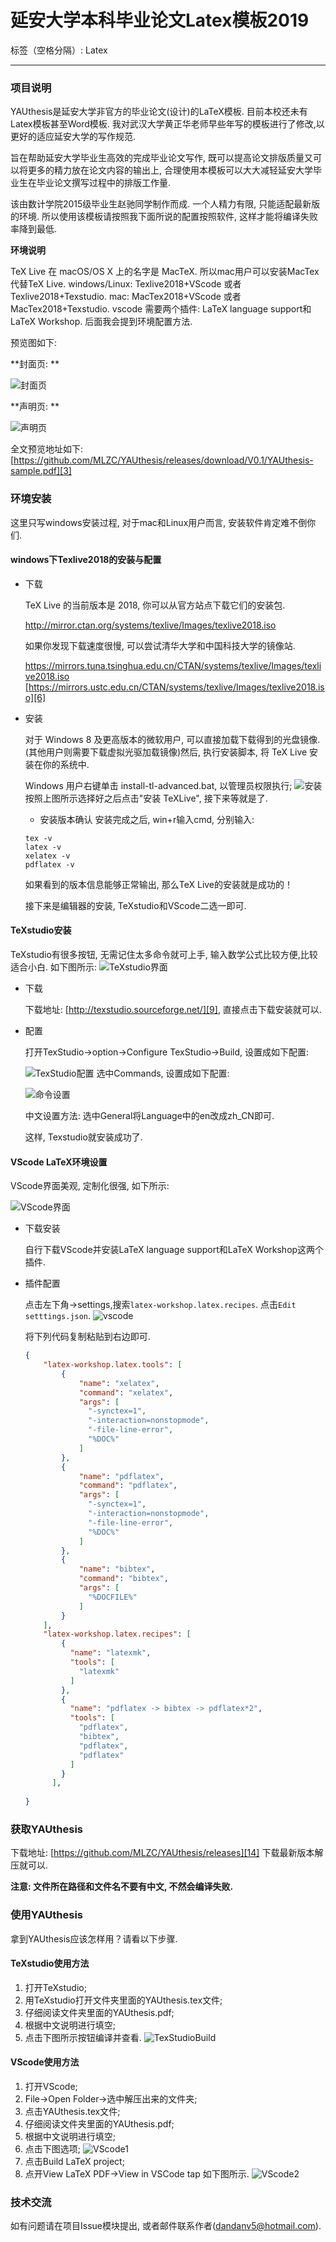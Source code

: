 # 延安大学本科毕业论文Latex模板2019

标签（空格分隔）:  Latex

---


### 项目说明

YAUthesis是延安大学非官方的毕业论文(设计)的LaTeX模板. 目前本校还未有Latex模板甚至Word模板.  我对武汉大学黄正华老师早些年写的模板进行了修改,以更好的适应延安大学的写作规范. 


旨在帮助延安大学毕业生高效的完成毕业论文写作, 既可以提高论文排版质量又可以将更多的精力放在论文内容的输出上, 合理使用本模板可以大大减轻延安大学毕业生在毕业论文撰写过程中的排版工作量.  

该由数计学院2015级毕业生赵驰同学制作而成. 一个人精力有限, 只能适配最新版的环境. 所以使用该模板请按照我下面所说的配置按照软件, 这样才能将编译失败率降到最低. 

**环境说明**

TeX Live 在 macOS/OS X 上的名字是 MacTeX. 所以mac用户可以安装MacTex代替TeX Live. 
windows/Linux: Texlive2018+VScode 或者 Texlive2018+Texstudio. 
mac: MacTex2018+VScode 或者 MacTex2018+Texstudio. 
vscode 需要两个插件: LaTeX language support和LaTeX Workshop. 
后面我会提到环境配置方法. 

预览图如下: 

**封面页: **

![封面页][1]

**声明页: **

![声明页][2]

全文预览地址如下: [https://github.com/MLZC/YAUthesis/releases/download/V0.1/YAUthesis-sample.pdf][3]

### 环境安装

这里只写windows安装过程, 对于mac和Linux用户而言, 安装软件肯定难不倒你们. 

#### windows下Texlive2018的安装与配置

* 下载

    TeX Live 的当前版本是 2018, 你可以从官方站点下载它们的安装包.
    
    [http://mirror.ctan.org/systems/texlive/Images/texlive2018.iso
    ][4]
    
    如果你发现下载速度很慢, 可以尝试清华大学和中国科技大学的镜像站. 
    
    [https://mirrors.tuna.tsinghua.edu.cn/CTAN/systems/texlive/Images/texlive2018.iso
    ][5]
    [https://mirrors.ustc.edu.cn/CTAN/systems/texlive/Images/texlive2018.iso][6]

* 安装
    
    对于 Windows 8 及更高版本的微软用户, 可以直接加载下载得到的光盘镜像. (其他用户则需要下载虚拟光驱加载镜像)然后, 执行安装脚本, 将 TeX Live 安装在你的系统中. 
    
    Windows 用户右键单击 install-tl-advanced.bat, 以管理员权限执行; 
    ![安装][7]
    按照上图所示选择好之后点击"安装 TeXLive", 接下来等就是了. 
    
    * 安装版本确认
    安装完成之后, win+r输入cmd, 分别输入: 
    ```
    tex -v
    latex -v
    xelatex -v
    pdflatex -v
    ```
    如果看到的版本信息能够正常输出, 那么TeX Live的安装就是成功的！
    
    接下来是编辑器的安装, TeXstudio和VScode二选一即可. 
#### TeXstudio安装

TeXstudio有很多按钮, 无需记住太多命令就可上手, 输入数学公式比较方便,比较适合小白. 如下图所示: 
![TeXstudio界面][8]

* 下载

    下载地址: [http://texstudio.sourceforge.net/][9], 直接点击下载安装就可以. 

* 配置

    打开TexStudio->option->Configure TexStudio->Build, 设置成如下配置: 
    
    ![TexStudio配置][10]
    选中Commands, 设置成如下配置: 
    
    ![命令设置][11]
    
    中文设置方法: 选中General将Language中的en改成zh_CN即可. 
    
    这样, Texstudio就安装成功了. 

#### VScode LaTeX环境设置

VScode界面美观, 定制化很强, 如下所示: 

![VScode界面][12]

* 下载安装

    自行下载VScode并安装LaTeX language support和LaTeX Workshop这两个插件. 

* 插件配置

    点击左下角->settings,搜索<code>latex-workshop.latex.recipes</code>. 点击<code>Edit setttings.json</code>. 
    ![vscode][13]
    
    将下列代码复制粘贴到右边即可.
    
    
    ```json
    {
        "latex-workshop.latex.tools": [
    	    {
    	        "name": "xelatex",
    	        "command": "xelatex",
    	        "args": [
    	          "-synctex=1",
    	          "-interaction=nonstopmode",
    	          "-file-line-error",
    	          "%DOC%"
            	]
            },
    		{
    	        "name": "pdflatex",
    	        "command": "pdflatex",
    	        "args": [
    	          "-synctex=1",
    	          "-interaction=nonstopmode",
    	          "-file-line-error",
    	          "%DOC%"
    	        ]
    	    },
    	    {
    	        "name": "bibtex",
    	        "command": "bibtex",
    	        "args": [
    	          "%DOCFILE%"
    	    	]
    	    }
    	],
        "latex-workshop.latex.recipes": [
            {
              "name": "latexmk",
              "tools": [
                "latexmk"
              ]
            },
            {
              "name": "pdflatex -> bibtex -> pdflatex*2",
              "tools": [
                "pdflatex",
                "bibtex",
                "pdflatex",
                "pdflatex"
              ]
            }
          ],
          
    }
    
    ```



### 获取YAUthesis

下载地址: [https://github.com/MLZC/YAUthesis/releases][14]
下载最新版本解压就可以.

**注意: 文件所在路径和文件名不要有中文, 不然会编译失败.**

### 使用YAUthesis

拿到YAUthesis应该怎样用？请看以下步骤.

#### TeXstudio使用方法

1. 打开TeXstudio;
2. 用TeXstudio打开文件夹里面的YAUthesis.tex文件;
3. 仔细阅读文件夹里面的YAUthesis.pdf; 
4. 根据中文说明进行填空;
5. 点击下图所示按钮编译并查看.
![TexStudioBuild][15]

#### VScode使用方法
1. 打开VScode;
2. File->Open Folder->选中解压出来的文件夹;
3. 点击YAUthesis.tex文件;
4. 仔细阅读文件夹里面的YAUthesis.pdf; 
5. 根据中文说明进行填空;
6. 点击下图选项;
![VScode1][16]
7. 点击Build LaTeX project;
8. 点开View LaTeX PDF->View in VSCode tap 如下图所示.
![VScode2][17]

### 技术交流

如有问题请在项目Issue模块提出, 或者邮件联系作者(dandanv5@hotmail.com).

  [1]: http://image.i-ll.cc/blog/20190214/7xUqY1aI0UlI.png
  [2]: http://image.i-ll.cc/blog/20190214/GmUG6niVGzYY.png
  [3]: https://github.com/MLZC/YAUthesis/releases/download/V0.1/YAUthesis-sample.pdf
  [4]: http://mirror.ctan.org/systems/texlive/Images/texlive2018.iso
  [5]: https://mirrors.tuna.tsinghua.edu.cn/CTAN/systems/texlive/Images/texlive2018.iso
  [6]: https://mirrors.ustc.edu.cn/CTAN/systems/texlive/Images/texlive2018.iso
  [7]: http://image.i-ll.cc/blog/20190214/VSAujx6AcK8I.png
  [8]: http://image.i-ll.cc/blog/20190214/061opnbrvOqo.png
  [9]: http://texstudio.sourceforge.net/
  [10]: http://image.i-ll.cc/blog/20190214/rGuUhFMUQEJq.png
  [11]: http://image.i-ll.cc/blog/20190214/3T7iDNvBBUL9.png
  [12]: http://image.i-ll.cc/blog/20190214/9PFX385kxDp6.png
  [13]: http://image.i-ll.cc/blog/20190214/jObJi1ifByoT.png
  [14]: https://github.com/MLZC/YAUthesis/releases
  [15]: http://image.i-ll.cc/blog/20190214/TfYcA3BXBIlH.png
  [16]: http://image.i-ll.cc/blog/20190214/ITrDJ6W2WxRK.png
  [17]: http://image.i-ll.cc/blog/20190214/JjAJ7BoBHw3o.png